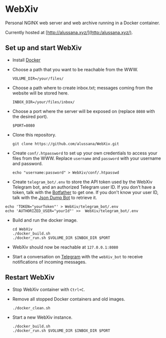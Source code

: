 # WebXiv

Personal NGINX web server and web archive running in a Docker container.


Currently hosted at [http://alussana.xyz/](http:/alussana.xyz/).

## Set up and start WebXiv

* Install [Docker](https://www.docker.com/)

* Choose a path that you want to be reachable from the WWW.

  ```
  VOLUME_DIR=/your/files/
  ```

* Choose a path where to create inbox.txt; messages coming from the website will be stored here.

  ```
  INBOX_DIR=/your/files/inbox/
  ```

* Choose a port where the server will be exposed on (replace `8080` with the desired port).

  ```
  $PORT=8080
  ```

* Clone this repository.

  ```
  git clone https://github.com/alussana/WebXiv.git
  ```

* Create `conf/.htpassword` to set up your own credentials to access your files from the WWW. Replace `username` and `password` with your username and password.

  ```
  echo "username:password" > WebXiv/conf/.htpasswd
  ```

* Create `telegram_bot/.env` to store the API token used by the WebXiv Telegram bot, and an authorized Telegram user ID. If you don't have a token, talk with the [Botfather](https://telegram.me/botfather) to get one. If you don't know your user ID, talk with the [Json Dump Bot](https://t.me/jsondumpbot) to retrieve it.

```
echo 'TOKEN="yourToken"' > WebXiv/telegram_bot/.env
echo 'AUTHORIZED_USER="yourId"' >>  WebXiv/telegram_bot/.env
```

* Build and run the docker image.

  ```
  cd WebXiv
  ./docker_build.sh
  ./docker_run.sh $VOLUME_DIR $INBOX_DIR $PORT
  ```

* WebXiv should now be reachable at `127.0.0.1:8080`

* Start a conversation on [Telegram](https://telegram.org/) with the `webXiv_bot` to receive notifications of incoming messages.

## Restart WebXiv

* Stop WebXiv container with `Ctrl+C`.

* Remove all stopped Docker containers and old images.

  ```
  ./docker_clean.sh
  ```

* Start a new WebXiv instance.

  ```
  ./docker_build.sh
  ./docker_run.sh $VOLUME_DIR $INBOX_DIR $PORT
  ```